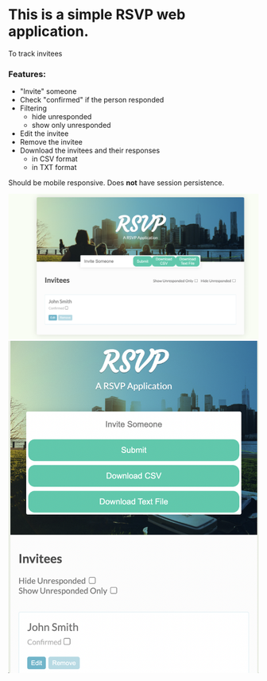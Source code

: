 # This is a simple RSVP web application.
To track invitees
### Features:

- "Invite" someone
- Check "confirmed" if the person responded
- Filtering
  - hide unresponded
  - show only unresponded
- Edit the invitee
- Remove the invitee
- Download the invitees and their responses
  - in CSV format
  - in TXT format

Should be mobile responsive.
Does **not** have session persistence.

![alt text](readme-images/demoOne.png)
![alt text](readme-images/demoTwo.png)
